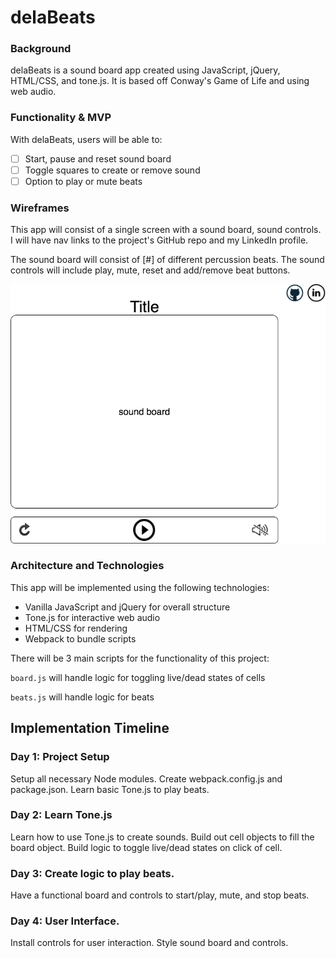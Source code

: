 # delaBeats

### Background

delaBeats is a sound board app created using JavaScript, jQuery, HTML/CSS, and tone.js. It is based off Conway's Game of Life and using web audio.

### Functionality & MVP

With delaBeats, users will be able to:

- [ ] Start, pause and reset sound board
- [ ] Toggle squares to create or remove sound
- [ ] Option to play or mute beats

### Wireframes

This app will consist of a single screen with a sound board, sound controls. I will have nav links to the project's GitHub repo and my LinkedIn profile.

The sound board will consist of [#] of different percussion beats. The sound controls will include play, mute, reset and add/remove beat buttons.

![wireframe](assets/delabeats.png)

### Architecture and Technologies

This app will be implemented using the following technologies:

* Vanilla JavaScript and jQuery for overall structure
* Tone.js for interactive web audio
* HTML/CSS for rendering
* Webpack to bundle scripts

There will be 3 main scripts for the functionality of this project:

`board.js` will handle logic for toggling live/dead states of cells

`beats.js` will handle logic for beats

## Implementation Timeline

### Day 1: Project Setup
Setup all necessary Node modules. Create webpack.config.js and package.json. Learn basic Tone.js to play beats.

### Day 2: Learn Tone.js
Learn how to use Tone.js to create sounds. Build out cell objects to fill the board object. Build logic to toggle live/dead states on click of cell.

### Day 3: Create logic to play beats.
Have a functional board and controls to start/play, mute, and stop beats.

### Day 4: User Interface.
Install controls for user interaction. Style sound board and controls.
